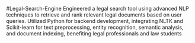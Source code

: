 #Legal-Search-Engine
Engineered a legal search tool using advanced NLP techniques to retrieve and rank relevant legal documents based on user queries.
Utilized Python for backend development, integrating NLTK and Scikit-learn for text preprocessing, entity recognition, semantic analysis, and document indexing, benefiting legal professionals and law students
